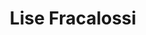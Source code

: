 ---
title: "Lise Fracalossi"
description: "Frontend Engineer, Engineering Manager, Writer, Plant Nerd"
---